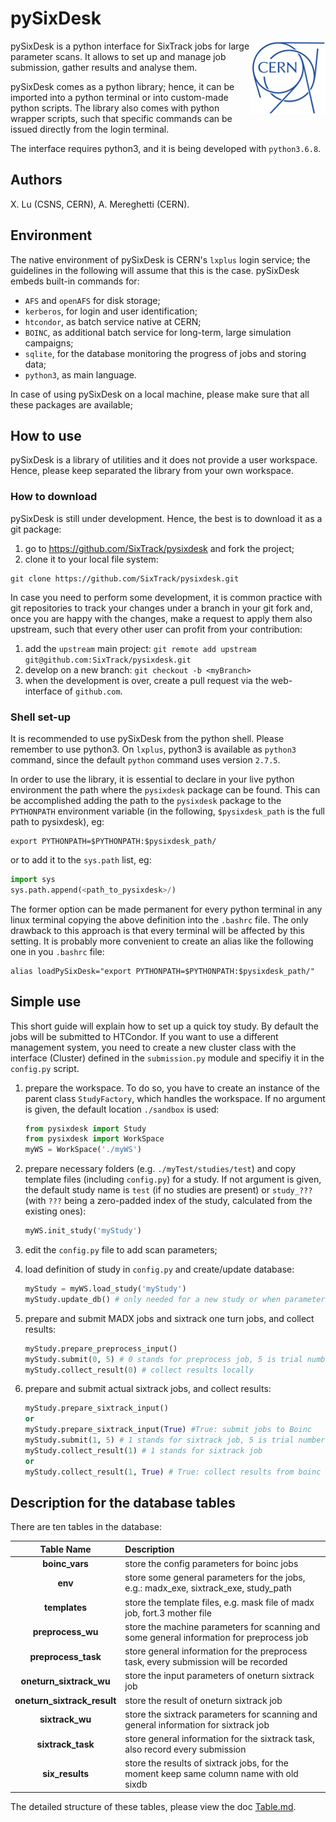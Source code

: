 # pySixDesk

<img src="CERN-logo.png" align="right">

pySixDesk is a python interface for SixTrack jobs for large parameter scans.
It allows to set up and manage job submission, gather results and analyse them.

pySixDesk comes as a python library; hence, it can be imported into a python terminal or into custom-made python scripts.
The library also comes with python wrapper scripts, such that specific commands can be issued directly from the login terminal.

The interface requires python3, and it is being developed with `python3.6.8`.

## Authors

X.&nbsp;Lu (CSNS, CERN),
A.&nbsp;Mereghetti (CERN).

## Environment

The native environment of pySixDesk is CERN's `lxplus` login service; the guidelines in the following will assume that this is the case.
pySixDesk embeds built-in commands for:
   * `AFS` and `openAFS` for disk storage;
   * `kerberos`, for login and user identification;
   * `htcondor`, as batch service native at CERN;
   * `BOINC`, as additional batch service for long-term, large simulation campaigns;
   * `sqlite`, for the database monitoring the progress of jobs and storing data;
   * `python3`, as main language.
   
In case of using pySixDesk on a local machine, please make sure that all these packages are available;

## How to use

pySixDesk is a library of utilities and it does not provide a user workspace.
Hence, please keep separated the library from your own workspace.

### How to download
pySixDesk is still under development. Hence, the best is to download it as a git package:
   1. go to https://github.com/SixTrack/pysixdesk and fork the project;
   1. clone it to your local file system:
   ```shell
git clone https://github.com/SixTrack/pysixdesk.git
```

In case you need to perform some development, it is common practice with git repositories to track your changes under a branch in your git fork and, once you are happy with the changes, make a request to apply them also upstream, such that every other user can profit from your contribution:
   1. add the `upstream` main project: `git remote add upstream git@github.com:SixTrack/pysixdesk.git`
   1. develop on a new branch: `git checkout -b <myBranch>`
   1. when the development is over, create a pull request via the web-interface of `github.com`.

### Shell set-up
It is recommended to use pySixDesk from the python shell.
Please remember to use python3.
On `lxplus`, python3 is available as `python3` command, since the default `python` command uses version `2.7.5`.

In order to use the library, it is essential to declare in your live python environment the path where the `pysixdesk` package can be found.
This can be accomplished adding the path to the `pysixdesk` package to the `PYTHONPATH` environment variable (in the following, `$pysixdesk_path` is the full path to pysixdesk), eg:
```shell
export PYTHONPATH=$PYTHONPATH:$pysixdesk_path/
```
or to add it to the `sys.path` list, eg:
```python
import sys
sys.path.append(<path_to_pysixdesk>/)
```
The former option can be made permanent for every python terminal in any linux terminal copying the above definition into the ```.bashrc``` file.
The only drawback to this approach is that every terminal will be affected by this setting.
It is probably more convenient to create an alias like the following one in you ```.bashrc``` file:
```shell
alias loadPySixDesk="export PYTHONPATH=$PYTHONPATH:$pysixdesk_path/"
```

## Simple use
This short guide will explain how to set up a quick toy study.
By default the jobs will be submitted to HTCondor. If you want to use a different management system, you need to create a new cluster class with the interface (Cluster) defined in the `submission.py` module and specifiy it in the `config.py` script.

   1. prepare the workspace. To do so, you have to create an instance of the parent class `StudyFactory`, which handles the workspace. If no argument is given, the default location `./sandbox` is used:
   
      ```python
      from pysixdesk import Study
      from pysixdesk import WorkSpace
      myWS = WorkSpace('./myWS')
      ```
   
   1. prepare necessary folders (e.g. `./myTest/studies/test`) and copy template files (including `config.py`) for a study. If not argument is given, the default study name is `test` (if no studies are present) or `study_???` (with `???` being a zero-padded index of the study, calculated from the existing ones):
   
      ```python
      myWS.init_study('myStudy')
      ```
   
   1. edit the `config.py` file to add scan parameters;
   
   1. load definition of study in `config.py` and create/update database:
   
      ```python
      myStudy = myWS.load_study('myStudy')
      myStudy.update_db() # only needed for a new study or when parameters are changed
      ```

   1. prepare and submit MADX jobs and sixtrack one turn jobs, and collect results:
   
      ```python
      myStudy.prepare_preprocess_input()
      myStudy.submit(0, 5) # 0 stands for preprocess job, 5 is trial number 
      myStudy.collect_result(0) # collect results locally
      ```

   1. prepare and submit actual sixtrack jobs, and collect results:

      ```python
      myStudy.prepare_sixtrack_input()
      or
      myStudy.prepare_sixtrack_input(True) #True: submit jobs to Boinc
      myStudy.submit(1, 5) # 1 stands for sixtrack job, 5 is trial number 
      myStudy.collect_result(1) # 1 stands for sixtrack job 
      or
      myStudy.collect_result(1, True) # True: collect results from boinc spool directory
      ```

## Description for the database tables

There are ten tables in the database:

| Table Name | Description |
|:------------:|:-----------|
|**boinc\_vars**| store the config parameters for boinc jobs |
|**env** | store some general parameters for the jobs, e.g.: madx\_exe, sixtrack\_exe, study\_path |
|**templates** | store the template files, e.g. mask file of madx job, fort.3 mother file |
|**preprocess\_wu**| store the machine parameters for scanning and some general information for preprocess job|
|**preprocess\_task**| store general information for the preprocess task, every submission will be recorded|
|**oneturn\_sixtrack\_wu**| store the input parameters of oneturn sixtrack job|
|**oneturn\_sixtrack\_result**| store the result of oneturn sixtrack job|
|**sixtrack\_wu**| store the sixtrack parameters for scanning and general information for sixtrack job|
|**sixtrack\_task**| store general information for the sixtrack task, also record every submission|
|**six\_results**| store the results of sixtrack jobs, for the moment keep same column name with old sixdb|

The detailed structure of these tables, please view the doc [Table.md](./doc/Table.md).
